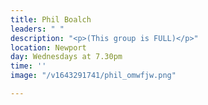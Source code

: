```yaml
---
title: Phil Boalch
leaders: " "
description: "<p>(This group is FULL)</p>"
location: Newport
day: Wednesdays at 7.30pm
time: ''
image: "/v1643291741/phil_omwfjw.png"

---
```

